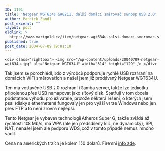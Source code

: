 ```yaml
---
ID: 1191
title: 'Netgear WGT634U &#8211; další domácí směrovač s&nbsp;USB 2.0'
author: Patrick Zandl
post_excerpt: ""
layout: post
oldlink: >
  https://www.marigold.cz/item/netgear-wgt634u-dalsi-domaci-smerovac-s-usb-2-0
published: true
post_date: 2004-07-09 09:01:10
---
```

	<div class="rightbox"> <img src="/wp-content/uploads/20040709-netgear-wgt634u.jpg" alt="Netgear WGT634U" width="314" height="129" /> </div>
<p>
Tak jsem se porozhlédl, kdo z výrobců podporuje rychlé USB rozhraní na domácích WiFi směrovačích a našel jsem již prodávaný Netgear WGT634U. </p>
<p>
Ten má vestavěné USB 2.0 rozhraní i Samba server, takže lze jednotku připojenou přes USB namapovat jako síťový disk. Spatřuji v tom docela podstatnou výhodu pro uživatele, protože některá řešení, o kterých jsem psal (disky s ethernetem) fungovaly jen pro vyšší verze Windows nebo jen přes FTP a to není zrovna nejlepší. </p>
<p>
Tento Netgear je vybaven technologií Atheros Super G, takže zvládá až rychlosti 108 Mb/s, má WPA (ale jen předsdílený klíč, ne dynamický), SPI, NAT, nenašel jsem ale podporu WDS, což v tomto případě nemusí mnoho vadit. </p>
<p>
Cena na amerických trzích je kolem 150 dolarů. Firemní <a href="http://www.netgear.com/products/details/WGT634U.php?view=hm">info zde</a>. </p>
